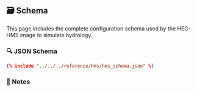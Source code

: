 ## 🗃️ Schema

This page includes the complete configuration schema used by the HEC-HMS image to simulate hydrology.

### 🔍 JSON Schema

```json
{% include "../../../reference/hms/hms_schema.json" %}
```

### 🧾 Notes
